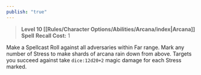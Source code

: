 ```yaml
---
publish: "true"
---
```

> **Level 10 [[Rules/Character Options/Abilities/Arcana/index|Arcana]] Spell**
> **Recall Cost:** 1

Make a Spellcast Roll against all adversaries within Far range. Mark any number of Stress to make shards of arcana rain down from above. Targets you succeed against take `dice:12d20+2` magic damage for each Stress marked.
